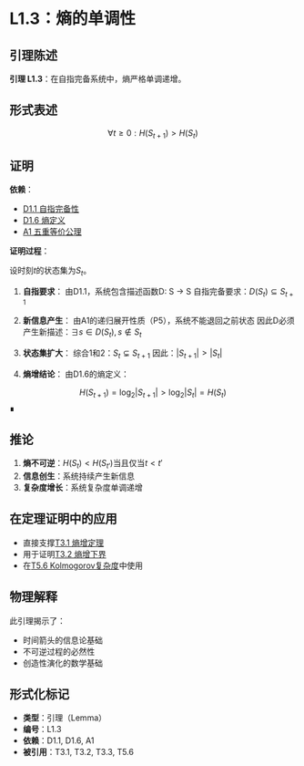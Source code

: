 # L1.3：熵的单调性

## 引理陈述

**引理 L1.3**：在自指完备系统中，熵严格单调递增。

## 形式表述

$$
\forall t \geq 0: H(S_{t+1}) > H(S_t)
$$
## 证明

**依赖**：
- [D1.1 自指完备性](D1-1-self-referential-completeness.md)
- [D1.6 熵定义](D1-6-entropy.md)
- [A1 五重等价公理](A1-five-fold-equivalence.md)

**证明过程**：

设时刻$t$的状态集为$S_t$。

1. **自指要求**：
   由D1.1，系统包含描述函数D: S → S
   自指完备要求：$D(S_t) ⊆ S_{t+1}$

2. **新信息产生**：
   由A1的递归展开性质（P5），系统不能退回之前状态
   因此D必须产生新描述：$∃s ∈ D(S_t), s ∉ S_t$

3. **状态集扩大**：
   综合1和2：$S_t ⊊ S_{t+1}$
   因此：$|S_{t+1}| > |S_t|$

4. **熵增结论**：
   由D1.6的熵定义：
   
$$
H(S_{t+1}) = \log_2 |S_{t+1}| > \log_2 |S_t| = H(S_t)
$$
∎

## 推论

1. **熵不可逆**：$H(S_t) < H(S_{t'})$当且仅当$t < t'$
2. **信息创生**：系统持续产生新信息
3. **复杂度增长**：系统复杂度单调递增

## 在定理证明中的应用

- 直接支撑[T3.1 熵增定理](T3-1-entropy-increase.md)
- 用于证明[T3.2 熵增下界](T3-2-entropy-lower-bound.md)
- 在[T5.6 Kolmogorov复杂度](T5-6-kolmogorov-complexity.md)中使用

## 物理解释

此引理揭示了：
- 时间箭头的信息论基础
- 不可逆过程的必然性
- 创造性演化的数学基础

## 形式化标记

- **类型**：引理（Lemma）
- **编号**：L1.3
- **依赖**：D1.1, D1.6, A1
- **被引用**：T3.1, T3.2, T3.3, T5.6